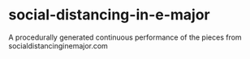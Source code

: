 # social-distancing-in-e-major
A procedurally generated continuous performance of the pieces from socialdistancinginemajor.com
